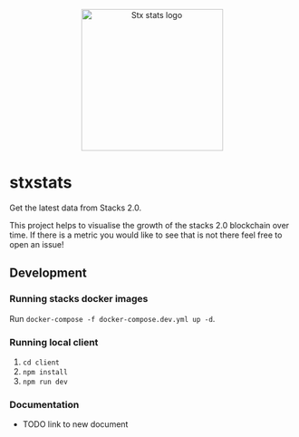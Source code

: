 <p align="center">
  <img src="https://github.com/sigle/stxstats/blob/main/client/public/images/stx_stats_logo_black.svg?raw=true" width="250" alt="Stx stats logo">
</p>

# stxstats

Get the latest data from Stacks 2.0.

This project helps to visualise the growth of the stacks 2.0 blockchain over time. If there is a metric you would like to see that is not there feel free to open an issue!

## Development

### Running stacks docker images

Run `docker-compose -f docker-compose.dev.yml up -d`.

### Running local client

1. `cd client`
2. `npm install`
3. `npm run dev`

### Documentation

- TODO link to new document
